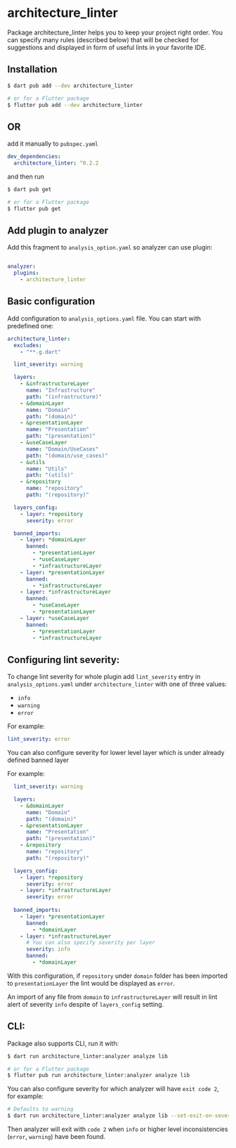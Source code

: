 <!-- 
This README describes the package. If you publish this package to pub.dev,
this README's contents appear on the landing page for your package.

For information about how to write a good package README, see the guide for
[writing package pages](https://dart.dev/guides/libraries/writing-package-pages). 

For general information about developing packages, see the Dart guide for
[creating packages](https://dart.dev/guides/libraries/create-library-packages)
and the Flutter guide for
[developing packages and plugins](https://flutter.dev/developing-packages). 
-->

# architecture_linter

Package architecture_linter helps you to keep your project right order. You can specify many rules (described below)
that will be checked for suggestions and displayed in form of useful lints in your favorite IDE.

## Installation

```sh
$ dart pub add --dev architecture_linter

# or for a Flutter package
$ flutter pub add --dev architecture_linter
```

## OR

add it manually to `pubspec.yaml`

```yaml
dev_dependencies:
  architecture_linter: ^0.2.2
```

and then run

```sh
$ dart pub get

# or for a Flutter package
$ flutter pub get
```

## Add plugin to analyzer

Add this fragment to `analysis_option.yaml` so analyzer can use plugin:

```yaml

analyzer:
  plugins:
    - architecture_linter
```

## Basic configuration

Add configuration to `analysis_options.yaml` file. You can start with predefined one:

```YAML
architecture_linter:
  excludes:
    - "**.g.dart"

  lint_severity: warning

  layers:
    - &infrastructureLayer
      name: "Infrastructure"
      path: "(infrastructure)"
    - &domainLayer
      name: "Domain"
      path: "(domain)"
    - &presentationLayer
      name: "Presentation"
      path: "(presentation)"
    - &useCaseLayer
      name: "Domain/UseCases"
      path: "(domain/use_cases)"
    - &utils
      name: "Utils"
      path: "(utils)"
    - &repository
      name: "repository"
      path: "(repository)"

  layers_config:
    - layer: *repository
      severity: error

  banned_imports:
    - layer: *domainLayer
      banned:
        - *presentationLayer
        - *useCaseLayer
        - *infrastructureLayer
    - layer: *presentationLayer
      banned:
        - *infrastructureLayer
    - layer: *infrastructureLayer
      banned:
        - *useCaseLayer
        - *presentationLayer
    - layer: *useCaseLayer
      banned:
        - *presentationLayer
        - *infrastructureLayer
```

## Configuring lint severity:

To change lint severity for whole plugin add `lint_severity` entry in `analysis_options.yaml` under `architecture_linter`
with one of three values:

- `info`
- `warning`
- `error`

For example:
```YAML
lint_severity: error
```

You can also configure severity for lower level layer which is under already defined banned layer 


For example:

```YAML
  lint_severity: warning

  layers:
    - &domainLayer
      name: "Domain"
      path: "(domain)"
    - &presentationLayer
      name: "Presentation"
      path: "(presentation)"
    - &repository
      name: "repository"
      path: "(repository)"

  layers_config:
    - layer: *repository
      severity: error
    - layer: *infrastructureLayer
      severity: error
  
  banned_imports:
    - layer: *presentationLayer
      banned:
        - *domainLayer
    - layer: *infrastructureLayer
      # You can also specify severity per layer
      severity: info
      banned:
        - *domainLayer
```
With this configuration, if `repository` under `domain` folder has been imported to `presentationLayer`
the lint would be displayed as `error`.

An import of any file from `domain` to `infrastructureLayer` will result in lint alert of
severity `info` despite of `layers_config` setting.

## CLI:

Package also supports CLI, run it with: 

```sh
$ dart run architecture_linter:analyzer analyze lib 

# or for a Flutter package
$ flutter pub run architecture_linter:analyzer analyze lib
```
You can also configure severity for which analyzer will have `exit code 2`, for example:

```sh
# Defaults to warning 
$ dart run architecture_linter:analyzer analyze lib --set-exit-on-severity-level=info

```
Then analyzer will exit with `code 2` when `info` or higher level inconsistencies (`error`, `warning`) have been found. 
